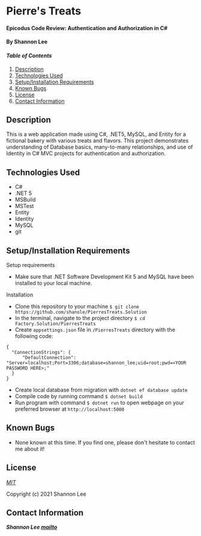 # Pierre's Treats

#### Epicodus Code Review: Authentication and Authorization in C#

#### By Shannon Lee

#### _Table of Contents_

1. [Description](#description)
2. [Technologies Used](#technologies)
3. [Setup/Installation Requirements](#setup)
4. [Known Bugs](#bugs)
5. [License](#license)
6. [Contact Information](#contact)


## Description <a id="description"></a>

This is a web application made using C#, .NET5, MySQL, and Entity for a fictional bakery with various treats and flavors. This project demonstrates understanding of Database basics, many-to-many relationships, and use of Identity in C# MVC projects for authentication and authorization.

## Technologies Used <a id="technologies"></a>

* C#
* .NET 5
* MSBuild
* MSTest
* Entity
* Identity
* MySQL
* git


## Setup/Installation Requirements <a id="setup"></a>

Setup requirements
* Make sure that .NET Software Development Kit 5 and MySQL have been installed to your local machine.

Installation
* Clone this repository to your machine `$ git clone https://github.com/shanole/PierresTreats.Solution`
* In the terminal, navigate to the project directory `$ cd Factory.Solution/PierresTreats`
* Create `appsettings.json` file in `/PierresTreats` directory with the following code:
```
{
  "ConnectionStrings": {
      "DefaultConnection": "Server=localhost;Port=3306;database=shannon_lee;uid=root;pwd=<YOUR PASSWORD HERE>;"
  }
}
```
* Create local database from migration with `dotnet ef database update`
* Compile code by running command `$ dotnet build`
* Run program with command `$ dotnet run` to open webpage on your preferred browser at `http://localhost:5000`

## Known Bugs <a id="bugs"></a>
* None known at this time. If you find one, please don't hesitate to contact me about it!

## License <a id="license"></a>
*[MIT](https://choosealicense.com/licenses/mit/)*

Copyright (c) 2021 Shannon Lee

## Contact Information <a id="contact"></a>
**_Shannon Lee [mailto](mailto:shannonleehj@gmail.com)_**